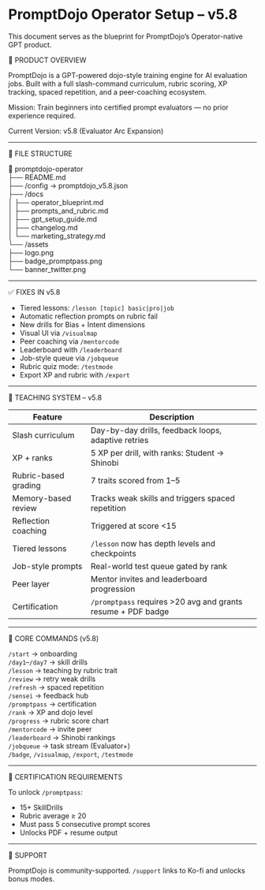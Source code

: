 # PromptDojo Operator Setup – v5.8

This document serves as the blueprint for PromptDojo’s Operator-native GPT product.

🧠 PRODUCT OVERVIEW

PromptDojo is a GPT-powered dojo-style training engine for AI evaluation jobs. Built with a full slash-command curriculum, rubric scoring, XP tracking, spaced repetition, and a peer-coaching ecosystem.

Mission: Train beginners into certified prompt evaluators — no prior experience required.

Current Version: v5.8 (Evaluator Arc Expansion)

---

🔗 FILE STRUCTURE

📁 promptdojo-operator  
├── README.md  
├── /config → promptdojo_v5.8.json  
├── /docs  
│   ├── operator_blueprint.md  
│   ├── prompts_and_rubric.md  
│   ├── gpt_setup_guide.md  
│   ├── changelog.md  
│   └── marketing_strategy.md  
└── /assets  
    ├── logo.png  
    ├── badge_promptpass.png  
    └── banner_twitter.png

---

✅ FIXES IN v5.8

- Tiered lessons: `/lesson [topic] basic|pro|job`
- Automatic reflection prompts on rubric fail
- New drills for Bias + Intent dimensions
- Visual UI via `/visualmap`
- Peer coaching via `/mentorcode`
- Leaderboard with `/leaderboard`
- Job-style queue via `/jobqueue`
- Rubric quiz mode: `/testmode`
- Export XP and rubric with `/export`

---

🧠 TEACHING SYSTEM – v5.8

| Feature              | Description                                                    |
|----------------------|----------------------------------------------------------------|
| Slash curriculum     | Day-by-day drills, feedback loops, adaptive retries            |
| XP + ranks           | 5 XP per drill, with ranks: Student → Shinobi                  |
| Rubric-based grading | 7 traits scored from 1–5                                       |
| Memory-based review  | Tracks weak skills and triggers spaced repetition              |
| Reflection coaching  | Triggered at score <15                                         |
| Tiered lessons       | `/lesson` now has depth levels and checkpoints                 |
| Job-style prompts    | Real-world test queue gated by rank                            |
| Peer layer           | Mentor invites and leaderboard progression                     |
| Certification        | `/promptpass` requires >20 avg and grants resume + PDF badge   |

---

🧩 CORE COMMANDS (v5.8)

`/start` → onboarding  
`/day1`–`/day7` → skill drills  
`/lesson` → teaching by rubric trait  
`/review` → retry weak drills  
`/refresh` → spaced repetition  
`/sensei` → feedback hub  
`/promptpass` → certification  
`/rank` → XP and dojo level  
`/progress` → rubric score chart  
`/mentorcode` → invite peer  
`/leaderboard` → Shinobi rankings  
`/jobqueue` → task stream (Evaluator+)  
`/badge`, `/visualmap`, `/export`, `/testmode`

---

🎯 CERTIFICATION REQUIREMENTS

To unlock `/promptpass`:

- 15+ SkillDrills  
- Rubric average ≥ 20  
- Must pass 5 consecutive prompt scores  
- Unlocks PDF + resume output

---

💙 SUPPORT

PromptDojo is community-supported. `/support` links to Ko-fi and unlocks bonus modes.
